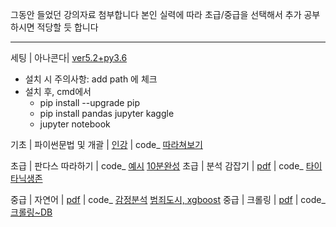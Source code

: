 그동안 들었던 강의자료 첨부합니다
본인 실력에 따라 초급/중급을 선택해서 추가 공부하시면 적당할 듯 합니다

---

세팅 | 아나콘다| [ver5.2+py3.6](https://repo.anaconda.com/archive/Anaconda3-5.2.0-Windows-x86_64.exe)
- 설치 시 주의사항: add path 에 체크
- 설치 후, cmd에서
	- pip install --upgrade pip
	- pip install pandas jupyter kaggle
	- jupyter notebook

기초 | 파이썬문법 및 개괄 | [인강](https://www.coursera.org/learn/python-data-analysis/home/welcome) | code_ [따라쳐보기](https://github.com/firstock/dataAnal_py_basic/tree/master/syntax1) 

초급 | 판다스 따라하기 | code_ [예시](https://github.com/firstock/dataAnal_py_basic/blob/master/dss_syntax/studyPandas1.ipynb) [10분완성](https://pandas.pydata.org/pandas-docs/stable/10min.html)
초급 | 분석 감잡기 | [pdf](https://goo.gl/bi5Qbg) | code_ [타이타닉생존](https://github.com/firstock/dataAnal_py_basic/tree/master/dss_titanic)

중급 | 자연어 | [pdf](https://goo.gl/tczXTQ) | code_ [감정분석](https://github.com/firstock/dataAnal_py_basic/tree/master/dss_sentimentMovie) [범죄도시, xgboost](https://github.com/firstock/dataAnal_py_basic/tree/master/dss_xgBoost)
중급 | 크롤링 | [pdf](https://goo.gl/z5FpDB) | code_ [크롤링~DB](https://github.com/firstock/crawlingTaca)
